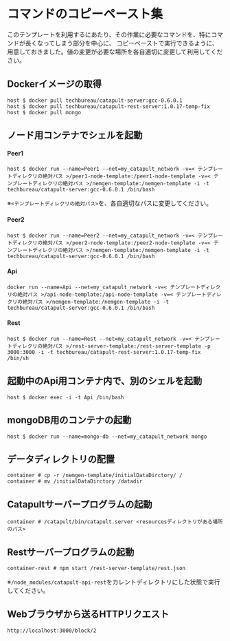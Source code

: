# コマンドのコピーペースト集

このテンプレートを利用するにあたり、その作業に必要なコマンドを、特にコマンドが長くなってしまう部分を中心に、
コピーペーストで実行できるように、用意しておきました。値の変更が必要な場所を各自適切に変更して利用してください。

## Dockerイメージの取得

```no_attr
host $ docker pull techbureau/catapult-server:gcc-0.6.0.1
host $ docker pull techbureau/catapult-rest-server:1.0.17-temp-fix
host $ docker pull mongo
```

## ノード用コンテナでシェルを起動

#### Peer1

```no_attr
host $ docker run --name=Peer1 --net=my_catapult_network -v=< テンプレートディレクリの絶対パス >/peer1-node-template:/peer1-node-template -v=< テンプレートディレクリの絶対パス >/nemgen-template:/nemgen-template -i -t techbureau/catapult-server:gcc-0.6.0.1 /bin/bash
```

※`<テンプレートディレクリの絶対パス>`を、各自適切なパスに変更してください。

#### Peer2

```no_attr
host $ docker run --name=Peer2 --net=my_catapult_network -v=< テンプレートディレクリの絶対パス >/peer2-node-template:/peer2-node-template -v=< テンプレートディレクリの絶対パス >/nemgen-template:/nemgen-template -i -t techbureau/catapult-server:gcc-0.6.0.1 /bin/bash
```

#### Api

```no_attr
docker run --name=Api --net=my_catapult_network -v=< テンプレートディレクリの絶対パス >/api-node-template:/api-node-template -v=< テンプレートディレクリの絶対パス >/nemgen-template:/nemgen-template -i -t techbureau/catapult-server:gcc-0.6.0.1 /bin/bash
```

#### Rest

```no_attr
host $ docker run --name=Rest --net=my_catapult_network -v=< テンプレートディレクリの絶対パス >/rest-server-template:/rest-server-template -p 3000:3000 -i -t techbureau/catapult-rest-server:1.0.17-temp-fix /bin/sh
```

## 起動中のApi用コンテナ内で、別のシェルを起動

```no_attr
host $ docker exec -i -t Api /bin/bash
```

## mongoDB用のコンテナの起動

```no_attr
host $ docker run --name=mongo-db --net=my_catapult_network mongo
```

## データディレクトリの配置

```no_attr
container # cp -r /nemgen-template/initialDataDirctory/ /
container # mv /initialDataDirctory /datadir
```

## Catapultサーバープログラムの起動

```no_attr
container # /catapult/bin/catapult.server <resourcesディレクトリがある場所のパス>
```

## Restサーバープログラムの起動

```no_attr
container-rest # npm start /rest-server-template/rest.json
```

※`/node_modules/catapult-api-rest`をカレントディレクトリにした状態で実行してください。

## Webブラウザから送るHTTPリクエスト

```no_attr
http://localhost:3000/block/2
```
